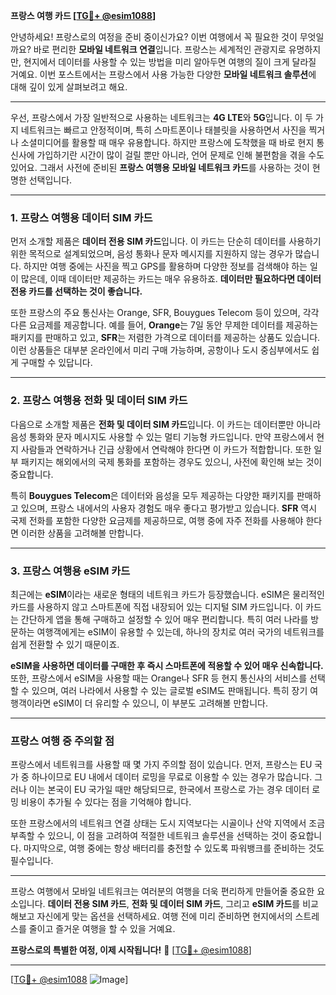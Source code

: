 **프랑스 여행 카드 [[TG💪+ @esim1088](https://t.me/s/esim1088)]**

안녕하세요! 프랑스로의 여정을 준비 중이신가요? 이번 여행에서 꼭 필요한 것이 무엇일까요? 바로 편리한 **모바일 네트워크 연결**입니다. 프랑스는 세계적인 관광지로 유명하지만, 현지에서 데이터를 사용할 수 있는 방법을 미리 알아두면 여행의 질이 크게 달라질 거예요. 이번 포스트에서는 프랑스에서 사용 가능한 다양한 **모바일 네트워크 솔루션**에 대해 깊이 있게 살펴보려고 해요.

---

우선, 프랑스에서 가장 일반적으로 사용하는 네트워크는 **4G LTE**와 **5G**입니다. 이 두 가지 네트워크는 빠르고 안정적이며, 특히 스마트폰이나 태블릿을 사용하면서 사진을 찍거나 소셜미디어를 활용할 때 매우 유용합니다. 하지만 프랑스에 도착했을 때 바로 현지 통신사에 가입하기란 시간이 많이 걸릴 뿐만 아니라, 언어 문제로 인해 불편함을 겪을 수도 있어요. 그래서 사전에 준비된 **프랑스 여행용 모바일 네트워크 카드**를 사용하는 것이 현명한 선택입니다.

---

### **1. 프랑스 여행용 데이터 SIM 카드**
먼저 소개할 제품은 **데이터 전용 SIM 카드**입니다. 이 카드는 단순히 데이터를 사용하기 위한 목적으로 설계되었으며, 음성 통화나 문자 메시지를 지원하지 않는 경우가 많습니다. 하지만 여행 중에는 사진을 찍고 GPS를 활용하며 다양한 정보를 검색해야 하는 일이 많은데, 이때 데이터만 제공하는 카드는 매우 유용하죠. **데이터만 필요하다면 데이터 전용 카드를 선택하는 것이 좋습니다.**

또한 프랑스의 주요 통신사는 Orange, SFR, Bouygues Telecom 등이 있으며, 각각 다른 요금제를 제공합니다. 예를 들어, **Orange**는 7일 동안 무제한 데이터를 제공하는 패키지를 판매하고 있고, **SFR**는 저렴한 가격으로 데이터를 제공하는 상품도 있습니다. 이런 상품들은 대부분 온라인에서 미리 구매 가능하며, 공항이나 도시 중심부에서도 쉽게 구매할 수 있답니다.

---

### **2. 프랑스 여행용 전화 및 데이터 SIM 카드**
다음으로 소개할 제품은 **전화 및 데이터 SIM 카드**입니다. 이 카드는 데이터뿐만 아니라 음성 통화와 문자 메시지도 사용할 수 있는 멀티 기능형 카드입니다. 만약 프랑스에서 현지 사람들과 연락하거나 긴급 상황에서 연락해야 한다면 이 카드가 적합합니다. 또한 일부 패키지는 해외에서의 국제 통화를 포함하는 경우도 있으니, 사전에 확인해 보는 것이 중요합니다.

특히 **Bouygues Telecom**은 데이터와 음성을 모두 제공하는 다양한 패키지를 판매하고 있으며, 프랑스 내에서의 사용자 경험도 매우 좋다고 평가받고 있습니다. **SFR** 역시 국제 전화를 포함한 다양한 요금제를 제공하므로, 여행 중에 자주 전화를 사용해야 한다면 이러한 상품을 고려해볼 만합니다.

---

### **3. 프랑스 여행용 eSIM 카드**
최근에는 **eSIM**이라는 새로운 형태의 네트워크 카드가 등장했습니다. eSIM은 물리적인 카드를 사용하지 않고 스마트폰에 직접 내장되어 있는 디지털 SIM 카드입니다. 이 카드는 간단하게 앱을 통해 구매하고 설정할 수 있어 매우 편리합니다. 특히 여러 나라를 방문하는 여행객에게는 eSIM이 유용할 수 있는데, 하나의 장치로 여러 국가의 네트워크를 쉽게 전환할 수 있기 때문이죠.

**eSIM을 사용하면 데이터를 구매한 후 즉시 스마트폰에 적용할 수 있어 매우 신속합니다.** 또한, 프랑스에서 eSIM을 사용할 때는 Orange나 SFR 등 현지 통신사의 서비스를 선택할 수 있으며, 여러 나라에서 사용할 수 있는 글로벌 eSIM도 판매됩니다. 특히 장기 여행객이라면 eSIM이 더 유리할 수 있으니, 이 부분도 고려해볼 만합니다.

---

### **프랑스 여행 중 주의할 점**
프랑스에서 네트워크를 사용할 때 몇 가지 주의할 점이 있습니다. 먼저, 프랑스는 EU 국가 중 하나이므로 EU 내에서 데이터 로밍을 무료로 이용할 수 있는 경우가 많습니다. 그러나 이는 본국이 EU 국가일 때만 해당되므로, 한국에서 프랑스로 가는 경우 데이터 로밍 비용이 추가될 수 있다는 점을 기억해야 합니다.

또한 프랑스에서의 네트워크 연결 상태는 도시 지역보다는 시골이나 산악 지역에서 조금 부족할 수 있으니, 이 점을 고려하여 적절한 네트워크 솔루션을 선택하는 것이 중요합니다. 마지막으로, 여행 중에는 항상 배터리를 충전할 수 있도록 파워뱅크를 준비하는 것도 필수입니다.

---

프랑스 여행에서 모바일 네트워크는 여러분의 여행을 더욱 편리하게 만들어줄 중요한 요소입니다. **데이터 전용 SIM 카드**, **전화 및 데이터 SIM 카드**, 그리고 **eSIM 카드**를 비교해보고 자신에게 맞는 옵션을 선택하세요. 여행 전에 미리 준비하면 현지에서의 스트레스를 줄이고 즐거운 여행을 할 수 있을 거예요.

**프랑스로의 특별한 여정, 이제 시작됩니다!** 🌟 [[TG💪+ @esim1088](https://t.me/s/esim1088)]

---

[[TG💪+ @esim1088](https://t.me/s/esim1088) ![Image](https://i.postimg.cc/Y0z9fWf4/image.png)]